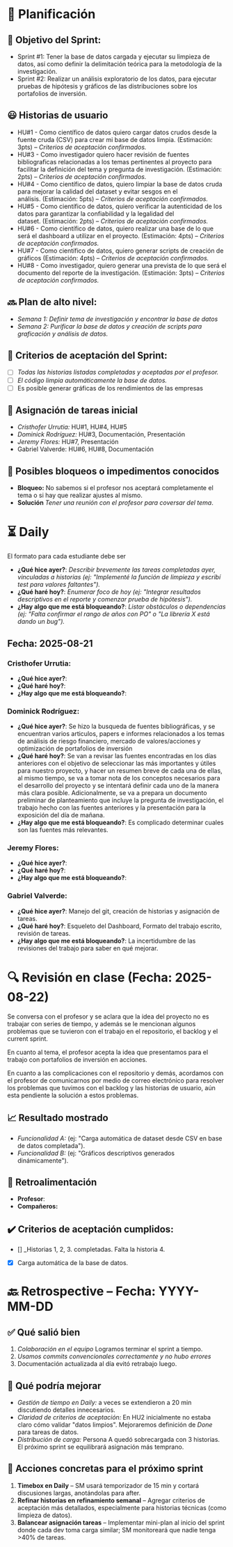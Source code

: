 # 📆 Planificación

## 🎯 Objetivo del Sprint:

-   Sprint #1: Tener la base de datos cargada y ejecutar su limpieza de datos, así como definir la delimitación teórica para la metodología de la investigación.
-   Sprint #2: Realizar un análisis exploratorio de los datos, para ejecutar pruebas de hipótesis y gráficos de las distribuciones sobre los portafolios de inversión.

## 😃 Historias de usuario

-   HU#1 - Como científico de datos quiero cargar datos crudos desde la fuente cruda (CSV) para crear mi base de datos limpia. (Estimación: 3pts) – *Criterios de aceptación confirmados.*
-   HU#3 - Como investigador quiero hacer revisión de fuentes bibliograficas relacionadas a los temas pertinentes al proyecto para facilitar la definición del tema y pregunta de investigación. (Estimación: 2pts) – *Criterios de aceptación confirmados.*
-   HU#4 - Como científico de datos, quiero limpiar la base de datos cruda para mejorar la calidad del dataset y evitar sesgos en el análisis. (Estimación: 5pts) – *Criterios de aceptación confirmados.*
-   HU#5 - Como científico de datos, quiero verificar la autenticidad de los datos para garantizar la confiabilidad y la legalidad del dataset. (Estimación: 2pts) – *Criterios de aceptación confirmados.*
-   HU#6 - Como científico de datos, quiero realizar una base de lo que será el dashboard a utilizar en el proyecto. (Estimación: 4pts) – *Criterios de aceptación confirmados.*
-   HU#7 - Como científico de datos, quiero generar scripts de creación de gráficos (Estimación: 4pts) – *Criterios de aceptación confirmados.*
-   HU#8 - Como investigador, quiero generar una prevista de lo que será el documento del reporte de la investigación. (Estimación: 3pts) – *Criterios de aceptación confirmados.*

## 🔜 Plan de alto nivel:

-   *Semana 1:* *Definir tema de investigación y encontrar la base de datos*
-   *Semana 2:* *Purificar la base de datos y creación de scripts para graficación y análisis de datos.*

## 🥇 Criterios de aceptación del Sprint:

-   [ ] *Todas las historias listadas completadas y aceptadas por el profesor.*
-   [ ] *El código limpia automáticamente la base de datos.*
-   [ ] Es posible generar gráficas de los rendimientos de las empresas

## 📌 Asignación de tareas inicial

-   *Cristhofer Urrutia:* HU#1, HU#4, HU#5
-   *Dominick Rodríguez:* HU#3, Documentación, Presentación
-   *Jeremy Flores:* HU#7, Presentación
-   Gabriel Valverde: HU#6, HU#8, Documentación

## 🚫 Posibles bloqueos o impedimentos conocidos

-   **Bloqueo:** No sabemos si el profesor nos aceptará completamente el tema o si hay que realizar ajustes al mismo.
-   **Solución** *Tener una reunión con el profesor para coversar del tema*.

# ⏳ Daily

El formato para cada estudiante debe ser

-   **¿Qué hice ayer?**: *Describir brevemente las tareas completadas ayer, vinculadas a historias (ej: "Implementé la función de limpieza y escribí test para valores faltantes").*
-   **¿Qué haré hoy?**: *Enumerar foco de hoy (ej: "Integrar resultados descriptivos en el reporte y comenzar prueba de hipótesis").*
-   **¿Hay algo que me está bloqueando?**: *Listar obstáculos o dependencias (ej: "Falta confirmar el rango de años con PO" o "La librería X está dando un bug").*

## Fecha: 2025-08-21

### Cristhofer Urrutia:

-   **¿Qué hice ayer?**:
-   **¿Qué haré hoy?**:
-   **¿Hay algo que me está bloqueando?**:

### Dominick Rodríguez:

-   **¿Qué hice ayer?**:
  Se hizo la busqueda de fuentes bibliográficas, y se encuentran varios articulos, papers e informes relacionados a los temas de análisis de riesgo financiero, mercado de valores/acciones y optimización de portafolios de inversión
-   **¿Qué haré hoy?**:
  Se van a revisar las fuentes encontradas en los días anteriores con el objetivo de seleccionar las más importantes y útiles para nuestro proyecto, y hacer un resumen breve de cada una de ellas, al mismo tiempo, se va a tomar nota de los conceptos necesarios para el desarrollo del proyecto y se intentará definir cada uno de la manera más clara posible. Adicionalmente, se va a prepara un documento preliminar de planteamiento que incluye la pregunta de investigación, el trabajo hecho con las fuentes anteriores y la presentación para la exposición del día de mañana.
-   **¿Hay algo que me está bloqueando?**:
  Es complicado determinar cuales son las fuentes más relevantes.

### Jeremy Flores:

-   **¿Qué hice ayer?**:
-   **¿Qué haré hoy?**:
-   **¿Hay algo que me está bloqueando?**:

### Gabriel Valverde:

-   **¿Qué hice ayer?**: Manejo del git, creación de historias y asignación de tareas.
-   **¿Qué haré hoy?**: Esqueleto del Dashboard, Formato del trabajo escrito, revisión de tareas.
-   **¿Hay algo que me está bloqueando?**: La incertidumbre de las revisiones del trabajo para saber en qué mejorar.

# 🔍 Revisión en clase (Fecha: 2025-08-22)

Se conversa con el profesor y se aclara que la idea del proyecto no es trabajar con series de tiempo, y además se le mencionan algunos problemas que se tuvieron con el trabajo en el repositorio, el backlog y el current sprint. 

En cuanto al tema, el profesor acepta la idea que presentamos para el trabajo con portafolios de inversión en acciones.

En cuanto a las complicaciones con el repositorio y demás, acordamos con el profesor de comunicarnos por medio de correo electrónico para resolver los problemas que tuvimos con el backlog y las historias de usuario, aún esta pendiente la solución a estos problemas.

## 📈 Resultado mostrado

-   *Funcionalidad A:* (ej: "Carga automática de dataset desde CSV en base de datos completada").
-   *Funcionalidad B:* (ej: "Gráficos descriptivos generados dinámicamente").

## :arrows_counterclockwise: Retroalimentación

-   **Profesor**:
-   **Compañeros:**

## ✔️ Criterios de aceptación cumplidos:

-   [] \_Historias 1, 2, 3. completadas. Falta la historia 4.
-   [x] Carga automática de la base de datos.

# 🔙 Retrospective – Fecha: YYYY-MM-DD

## :white_check_mark: Qué salió bien

1.  *Colaboración en el equipo* Logramos terminar el sprint a tiempo.
2.  *Usamos commits convencionales correctamente y no hubo errores*
3.  Documentación actualizada al día evitó retrabajo luego.

## :no_good: Qué podría mejorar

-   *Gestión de tiempo en Daily:* a veces se extendieron a 20 min discutiendo detalles innecesarios.
-   *Claridad de criterios de aceptación:* En HU2 inicialmente no estaba claro cómo validar "datos limpios". Mejoraremos definición de *Done* para tareas de datos.
-   *Distribución de carga:* Persona A quedó sobrecargada con 3 historias. El próximo sprint se equilibrará asignación más temprano.

## :pencil: Acciones concretas para el próximo sprint

1.  **Timebox en Daily** – SM usará temporizador de 15 min y cortará discusiones largas, anotándolas para after.
2.  **Refinar historias en refinamiento semanal** – Agregar criterios de aceptación más detallados, especialmente para historias técnicas (como limpieza de datos).
3.  **Balancear asignación tareas** – Implementar mini-plan al inicio del sprint donde cada dev toma carga similar; SM monitoreará que nadie tenga \>40% de tareas.
